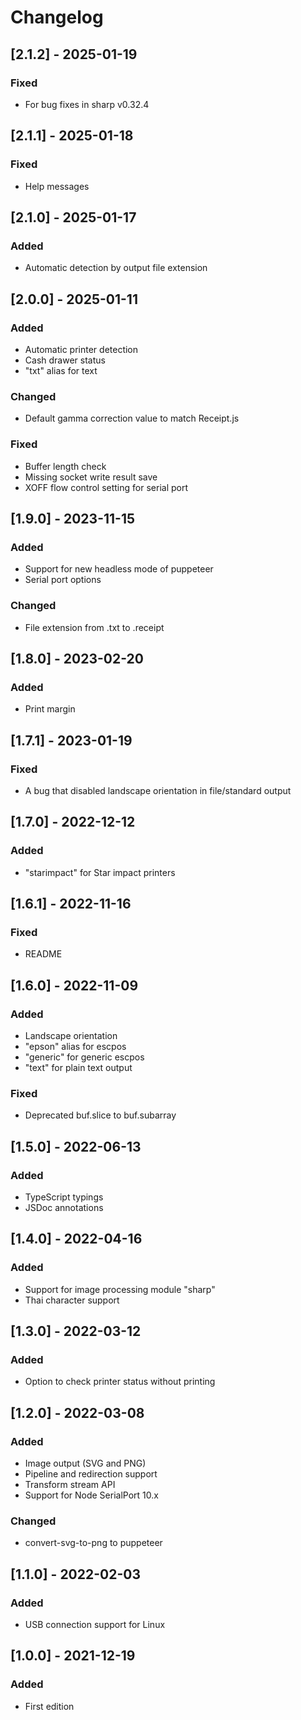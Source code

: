 # Changelog

## [2.1.2] - 2025-01-19
### Fixed
- For bug fixes in sharp v0.32.4

## [2.1.1] - 2025-01-18
### Fixed
- Help messages

## [2.1.0] - 2025-01-17
### Added
- Automatic detection by output file extension

## [2.0.0] - 2025-01-11
### Added
- Automatic printer detection
- Cash drawer status
- "txt" alias for text

### Changed
- Default gamma correction value to match Receipt.js

### Fixed
- Buffer length check
- Missing socket write result save
- XOFF flow control setting for serial port

## [1.9.0] - 2023-11-15
### Added
- Support for new headless mode of puppeteer
- Serial port options

### Changed
- File extension from .txt to .receipt

## [1.8.0] - 2023-02-20
### Added
- Print margin

## [1.7.1] - 2023-01-19
### Fixed
- A bug that disabled landscape orientation in file/standard output

## [1.7.0] - 2022-12-12
### Added
- "starimpact" for Star impact printers

## [1.6.1] - 2022-11-16
### Fixed
- README

## [1.6.0] - 2022-11-09
### Added
- Landscape orientation
- "epson" alias for escpos
- "generic" for generic escpos
- "text" for plain text output

### Fixed
- Deprecated buf.slice to buf.subarray

## [1.5.0] - 2022-06-13
### Added
- TypeScript typings
- JSDoc annotations

## [1.4.0] - 2022-04-16
### Added
- Support for image processing module "sharp"
- Thai character support

## [1.3.0] - 2022-03-12
### Added
- Option to check printer status without printing

## [1.2.0] - 2022-03-08
### Added
- Image output (SVG and PNG)
- Pipeline and redirection support
- Transform stream API
- Support for Node SerialPort 10.x

### Changed
- convert-svg-to-png to puppeteer

## [1.1.0] - 2022-02-03
### Added
- USB connection support for Linux

## [1.0.0] - 2021-12-19
### Added
- First edition
